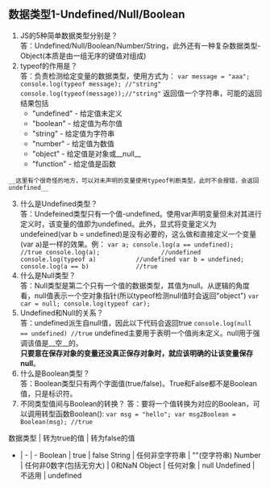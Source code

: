 ## 数据类型1-Undefined/Null/Boolean
  1. JS的5种简单数据类型分别是？  
    答：Undefined/Null/Boolean/Number/String，此外还有一种复杂数据类型-Object(本质是由一组无序的键值对组成)  
  2. typeof的作用是？  
    答：负责检测给定变量的数据类型，使用方式为：
    ```
    var message = "aaa";
    console.log(typeof message); //"string"
    console.log(typeof(message));//"string"
    ```
    返回值一个字符串，可能的返回结果包括
      * "undefined" - 给定值未定义
      * "boolean" - 给定值为布尔值
      * "string" - 给定值为字符串
      * "number" - 给定值为数值
      * "object" - 给定值是对象或__null__
      * "function" - 给定值是函数
      
    __这里有个很奇怪的地方，可以对未声明的变量使用typeof判断类型，此时不会报错，会返回undefined__  
  3. 什么是Undefined类型？  
    答：Undefeined类型只有一个值-undefined。使用var声明变量但未对其进行定义时，该变量的值即为undefined。此外，显式将变量定义为undefeined(var b = undefined)是没有必要的，这么做和直接定义一个变量(var a)是一样的效果。例：
    ```
    var a;
    console.log(a == undefined);    //true
    console.log(a);                 //undefined
    console.log(typeof a)           //undefined
    var b = undefined;
    console.log(a == b)             //true
    ```
  4. 什么是Null类型？  
    答：Null类型是第二个只有一个值的数据类型，其值为null。从逻辑的角度看，null值表示一个空对象指针(所以typeof检测null值时会返回"object")
    ```
    var car = null;
    console.log(typeof car);
    ```  
  5. Undefined和Null的关系？  
    答：undefined派生自null值，因此以下代码会返回true
    ```
    console.log(null == undefined) //true
    ```
    undefined主要用于表明一个值尚未定义。null用于强调该值是__空__的。  
    __只要意在保存对象的变量还没真正保存对象时，就应该明确的让该变量保存null__。      
  6. 什么是Boolean类型？  
    答：Boolean类型只有两个字面值(true/false)。True和False都不是Boolean值，只是标识符。  
  7. 不同类型值间与Boolean的转换？
    答：要将一个值转换为对应的Boolean，可以调用转型函数Boolean():
    ```
    var msg = "hello";
    var msg2Boolean = Boolean(msg); //true
    ```  
    
数据类型 | 转为true的值 | 转为false的值
- | - | -
Boolean | true | false
String | 任何非空字符串 | ""(空字符串)
Number | 任何非0数字(包括无穷大) | 0和NaN
Object | 任何对象 | null
Undefined | 不适用 | undefined    